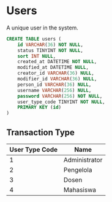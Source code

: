 # Users
A unique user in the system.
```sql
CREATE TABLE users (
	id VARCHAR(36) NOT NULL,
	status TINYINT NOT NULL,
	sort INT NULL,
	created_at DATETIME NOT NULL,
	modified_at DATETIME NULL,
	creator_id VARCHAR(36) NULL,
	modifier_id VARCHAR(36) NULL,
    person_id VARCHAR(36) NULL,
	username VARCHAR(256) NULL,
	password VARCHAR(256) NOT NULL,
    user_type_code TINYINT NOT NULL,
	PRIMARY KEY (id)
)
```
## Transaction Type
| User Type Code | Name |
| ---- | ---- |
| 1 | Administrator |
| 2 | Pengelola |
| 3 | Dosen |
| 4 | Mahasiswa |